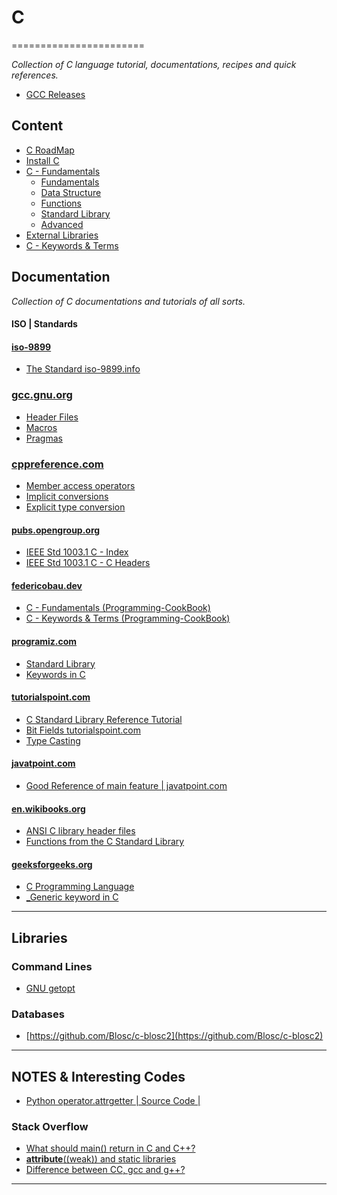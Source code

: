 # C
=======================

*Collection of C language tutorial, documentations, recipes and quick references.*

- [GCC Releases](https://gcc.gnu.org/releases.html)


Content
-------

- [C RoadMap](./roadmap.md)
- [Install C](./install_c.md)
- [C - Fundamentals](./fundamentals)
    - [Fundamentals](./fundamentals/README.MD)
    - [Data Structure](./fundamentals/Data%20Structure/)
    - [Functions](./fundamentals/Functions/)
    - [Standard Library](./fundamentals/Standard-Library/)
    - [Advanced](./fundamentals/Advanced)
- [External Libraries](./External-Libraries)
- [C - Keywords & Terms](./keywords_and_terms.md)


Documentation
--------------

*Collection of C documentations and tutorials of all sorts.*

#### ISO | Standards

#### [iso-9899](https://www.iso-9899.info/wiki/Main_Page)

- [The Standard iso-9899.info](http://www.iso-9899.info/wiki/The_Standard)

### [gcc.gnu.org](https://gcc.gnu.org/onlinedocs/)

- [Header Files](https://gcc.gnu.org/onlinedocs/cpp/Header-Files.html#Header-Files)
- [Macros](https://gcc.gnu.org/onlinedocs/cpp/Macros.html#Macros)
- [Pragmas](https://gcc.gnu.org/onlinedocs/cpp/Pragmas.html#Pragmas)

### [cppreference.com](https://en.cppreference.com/w/c/language)

- [Member access operators](https://en.cppreference.com/w/c/language/operator_member_access)
- [Implicit conversions](https://en.cppreference.com/w/cpp/language/implicit_conversion)
- [Explicit type conversion](https://en.cppreference.com/w/cpp/language/explicit_cast)

#### [pubs.opengroup.org](https://pubs.opengroup.org/onlinepubs/009695399/)

- [IEEE Std 1003.1 C - Index](https://pubs.opengroup.org/onlinepubs/009695399/idx/index.html)
- [IEEE Std 1003.1 C - C Headers](https://pubs.opengroup.org/onlinepubs/009695399/idx/headers.html)

#### [federicobau.dev](https://federicobau.dev/)

- [C - Fundamentals (Programming-CookBook)](./fundamentals/README.MD)
- [C - Keywords & Terms (Programming-CookBook)](./keywords_and_terms.md)

#### [programiz.com](https://www.programiz.com/c-programming)

- [Standard Library](https://www.programiz.com/c-programming/library-function)
- [Keywords in C](https://www.programiz.com/c-programming/list-all-keywords-c-language)

#### [tutorialspoint.com](https://www.tutorialspoint.com/cprogramming)

- [C Standard Library Reference Tutorial](https://www.tutorialspoint.com/c_standard_library/index.htm)
- [Bit Fields tutorialspoint.com](https://www.tutorialspoint.com/cprogramming/c_bit_fields.htm)
- [Type Casting](https://www.tutorialspoint.com/cprogramming/c_type_casting.htm)

#### [javatpoint.com](https://www.javatpoint.com/c-programming-language-tutorial)

- [Good Reference of main feature | javatpoint.com](https://www.javatpoint.com/c-programming-language-tutorial)

#### [en.wikibooks.org](https://en.wikibooks.org/wiki/C_Programming)

- [ANSI C library header files](https://en.wikibooks.org/wiki/C_Programming/Standard_libraries)
- [Functions from the C Standard Library](https://en.wikibooks.org/wiki/C_Programming/Procedures_and_functions)


#### [geeksforgeeks.org](https://www.geeksforgeeks.org/c-programming-language/?ref=shm)

- [C Programming Language](https://www.geeksforgeeks.org/c-programming-language/?ref=shm)
- [_Generic keyword in C](https://www.geeksforgeeks.org/_generic-keyword-c/)

-----------------------------------------------------------------------------------------------------

Libraries
---------


### Command Lines

- [GNU getopt](https://en.wikipedia.org/wiki/Getopt)

### Databases

- [https://github.com/Blosc/c-blosc2](https://github.com/Blosc/c-blosc2)



-----------------------------------------------------------------------------------------------------


NOTES & Interesting Codes
-------------------------

- [Python operator.attrgetter  | Source Code |](https://github.com/python/cpython/blob/3.8/Modules/_operator.c#L1138-L1480)


### Stack Overflow

- [What should main() return in C and C++?](https://stackoverflow.com/questions/204476/what-should-main-return-in-c-and-c)
- [__attribute__((weak)) and static libraries](https://stackoverflow.com/questions/51656838/attribute-weak-and-static-libraries)
- [Difference between CC, gcc and g++?](https://stackoverflow.com/questions/1516609/difference-between-cc-gcc-and-g)

-----------------------------------------------------------------------------------------------------